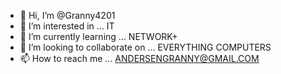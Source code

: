 - 👋 Hi, I’m @Granny4201
- 👀 I’m interested in ... IT 
- 🌱 I’m currently learning ... NETWORK+ 
- 💞️ I’m looking to collaborate on ... EVERYTHING COMPUTERS
- 📫 How to reach me ... ANDERSENGRANNY@GMAIL.COM

<!---
Granny4201/Granny4201 is a ✨ special ✨ repository because its `README.md` (this file) appears on your GitHub profile.
You can click the Preview link to take a look at your changes.
--->
